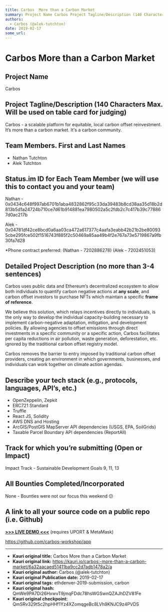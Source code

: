 ```yaml
---
title: Carbos  More than a Carbon Market
summary: Project Name Carbos Project Tagline/Description (140 Characters Max. Will be used on table card for judging) Carbos - a scalable platform for equitable, local carbon offset reinvestment. It’s more than a carbon market. Its a carbon community. Team Members. First and Last Names Nathan Tutchton Alek Tutchton Status.im ID for Each Team Member (we will use this to contact you and your team) Nathan - 0x0434c648f997ab6701b1aba4832862f95c33da39483b8cd38aa35d18b2d813b5d1a24724b710ce7d61b914881ea7980502a
authors:
  - Carbos (@alek-tutchton)
date: 2019-02-17
some_url: 
---
```


# Carbos  More than a Carbon Market


## Project Name
Carbos

## Project Tagline/Description (140 Characters Max. Will be used on table card for judging)
Carbos - a scalable platform for equitable, local carbon offset reinvestment. It’s more than a carbon market. It's a carbon community.

## Team Members. First and Last Names
- Nathan Tutchton
- Alek Tutchton

## Status.im ID for Each Team Member (we will use this to contact you and your team)
Nathan - 0x0434c648f997ab6701b1aba4832862f95c33da39483b8cd38aa35d18b2d813b5d1a24724b710ce7d61b914881ea7980502a5c2fdb2c7c417b39c778867d0ac217b

Alek - 0x04781df42ce8bcd0a6aa03ca472a617377c4aafa3eabb42b21b2be800935cbe295fce502f1516743f885f2c50469a85aa49b4f2e767a73e5719867a9fb30fa7d28

*Phone contract preferred:
(Nathan - 7202886278)
(Alek - 7202451053)

## Detailed Project Description (no more than 3-4 sentences)
Carbos uses public data and Ethereum’s decentralized ecosystem to allow both individuals to quantify carbon negative actions at **any scale**, and carbon offset investors to purchase NFTs which maintain a specific **frame of reference**.

We believe this solution, which relays incentives directly to individuals, is the only way to develop the individual capacity-building necessary to implement carbon-negative adaptation, mitigation, and development policies.  By allowing agencies to offset emissions through direct investments in a specific community or a specific action, Carbos facilitates per capita reductions in air pollution, waste generation, deforestation, etc. ignored by the traditional carbon offset registry model.

Carbos removes the barrier to entry imposed by traditional carbon offset providers, creating an environment in which governments, businesses, and individuals can work together on climate action agendas.

## Describe your tech stack (e.g., protocols, languages, API’s, etc.)
- OpenZeppelin, Zepkit
- ERC721 Standard
- Truffle
- React JS, Solidity 
- AWS DNS and Hosting
- ArcGIS/PostGIS MapServer API dependencies (USGS, EPA, SoilGrids)
- Taxable Parcel Boundary API dependencies (ReportAll)

## Track for which you’re submitting (Open or Impact)
Impact Track - Sustainable Development Goals 9, 11, 13

## All Bounties Completed/Incorporated
None - Bounties were not our focus this weekend :confused:

## A link to all your source code on a public repo (i.e. Github)
[**>>> LIVE DEMO <<<**](https://carbos.app) (requires UPORT & MetaMask)


https://github.com/carbos-workshop/app


---

- **Kauri original title:** Carbos  More than a Carbon Market
- **Kauri original link:** https://kauri.io/carbos:-more-than-a-carbon-market/6a32aacaed51411ba9cc2d7adb1478a2/a
- **Kauri original author:** Carbos (@alek-tutchton)
- **Kauri original Publication date:** 2019-02-17
- **Kauri original tags:** ethdenver-2019-submission, carbon
- **Kauri original hash:** QmWe9PA7Di26HxwvT9jmqFDdc78hsWGSwnQZAJhDZV81Fe
- **Kauri original checkpoint:** QmSRv329t5c2hpHHf1Yz4XZomqgeBc8LVh9KNJC9z4PVDS



